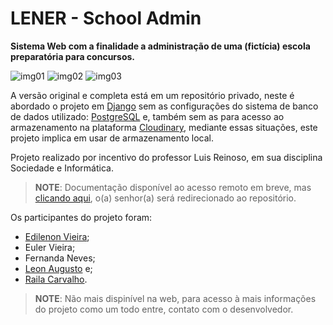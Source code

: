 # LENER - School Admin


**Sistema Web com a finalidade a administração de uma (fictícia) escola preparatória para concursos.**

![img01](https://github.com/leon-augusto/tads-lener/assets/85239503/89bc5455-3e54-449c-9930-65c4144790e2)
![img02](https://github.com/leon-augusto/tads-lener/assets/85239503/8370a10b-a3e8-46c7-8919-bb4d757de5b0)
![img03](https://github.com/leon-augusto/tads-lener/assets/85239503/644efb8e-92fc-4988-8c3a-79bd47d757c6)

A versão original e completa está em um repositório privado, neste é abordado o projeto em [Django](https://www.djangoproject.com/) sem as configurações do sistema de banco de dados utilizado: [PostgreSQL](https://www.postgresql.org/) e, também sem as para acesso ao armazenamento na plataforma [Cloudinary](https://cloudinary.com/), mediante essas situações, este projeto implica em usar de armazenamento local.

Projeto realizado por incentivo do professor Luis Reinoso, em sua disciplina Sociedade e Informática.

> **NOTE**: Documentação disponível ao acesso remoto em breve, mas [clicando aqui](https://github.com/leon-augusto/docs), o(a) senhor(a) será redirecionado ao repositório.

Os participantes do projeto foram:
- [Edilenon Vieira](https://github.com/Edilenon);
- Euler Vieira;
- Fernanda Neves;
- [Leon Augusto](https://github.com/leon-augusto/) e;
- [Raila Carvalho](https://github.com/RailaCarvalho).

> **NOTE**: Não mais dispinível na web, para acesso à mais informações do projeto como um todo entre, contato com o desenvolvedor.
